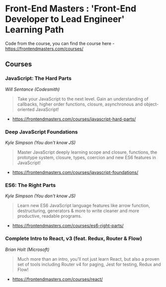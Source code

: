 # Front-End Masters : 'Front-End Developer to Lead Engineer' Learning Path

Code from the course, you can find the course here - https://frontendmasters.com/courses/

## Courses

### JavaScript: The Hard Parts 
_Will Sentance (Codesmith)_
> Take your JavaScript to the next level. Gain an understanding of callbacks, higher order functions, closure, asynchronous and object-oriented JavaScript!
* https://frontendmasters.com/courses/javascript-hard-parts/

### Deep JavaScript Foundations 
_Kyle Simpson (You don't know JS)_
> Master JavaScript deeply learning scope and closure, functions, the prototype system, closure, types, coercion and new ES6 features in JavaScript!
* https://frontendmasters.com/courses/javascript-foundations/

### ES6: The Right Parts
_Kyle Simpson (You don't know JS)_
> Learn new ES6 JavaScript language features like arrow function, destructuring, generators & more to write cleaner and more productive, readable programs.
* https://frontendmasters.com/courses/es6-right-parts/

### Complete Intro to React, v3 (feat. Redux, Router & Flow)
_Brian Holt (Microsoft)_
> Much more than an intro, you’ll not just learn React, but also a proven set of tools including Router v4 for paging, Jest for testing, Redux and Flow!
* https://frontendmasters.com/courses/react/

